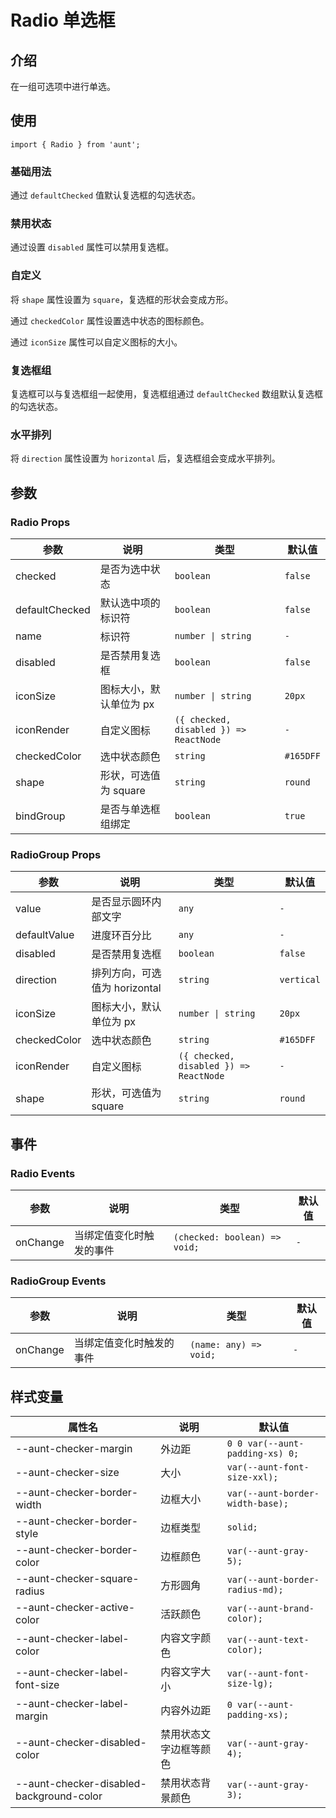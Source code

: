 # Radio 单选框 
<code hidden="hidden" src="./demos/demo.tsx"></code>

## 介绍
在一组可选项中进行单选。

## 使用
```tsx
import { Radio } from 'aunt';
```


### 基础用法
通过 `defaultChecked` 值默认复选框的勾选状态。
<code src="./demos/demo-base.tsx"></code>

### 禁用状态
通过设置 `disabled` 属性可以禁用复选框。
<code src="./demos/demo-disabled.tsx"></code>

### 自定义
将 `shape` 属性设置为 `square`，复选框的形状会变成方形。

通过 `checkedColor` 属性设置选中状态的图标颜色。

通过 `iconSize` 属性可以自定义图标的大小。
<code src="./demos/demo-disabled.tsx"></code>

### 复选框组
复选框可以与复选框组一起使用，复选框组通过 `defaultChecked` 数组默认复选框的勾选状态。
<code src="./demos/demo-group.tsx"></code>

### 水平排列
将 `direction` 属性设置为 `horizontal` 后，复选框组会变成水平排列。
<code src="./demos/demo-horizontal.tsx"></code>


## 参数

### Radio Props

| 参数 | 说明 |  类型 |默认值 |
| ---- | ---- | ---- | ------ |
| checked |   是否为选中状态   |  `boolean`    | `false`   |
| defaultChecked | 默认选中项的标识符	 |   `boolean`    | `false`   |
| name | 标识符 |   `number \| string`  | `-` |
| disabled | 是否禁用复选框 |  `boolean` |  `false`  |
| iconSize | 图标大小，默认单位为 px |    `number \| string`  |`20px`  |
| iconRender | 自定义图标 |  `({ checked, disabled }) => ReactNode` | `-`  |
| checkedColor | 选中状态颜色 |  `string` |`#165DFF` |
| shape | 形状，可选值为 square |   `string` | `round` |
| bindGroup | 是否与单选框组绑定	 |   `boolean` |`true`  |


### RadioGroup Props

| 参数 | 说明 |  类型 |默认值 |
| ---- | ---- | ---- | ------ |
| value |   是否显示圆环内部文字   | `any`  | `-`   |
| defaultValue | 进度环百分比 |  `any`  | `-` |
| disabled | 是否禁用复选框 |  `boolean` |  `false`  |
| direction | 排列方向，可选值为 horizontal |  `string` | `vertical`  |
| iconSize | 图标大小，默认单位为 px |    `number \| string`  |`20px`  |
| checkedColor | 选中状态颜色 |  `string` |`#165DFF` |
| iconRender | 自定义图标 |  `({ checked, disabled }) => ReactNode` | `-`  |
| shape | 形状，可选值为 square |   `string` | `round` |

## 事件

### Radio Events

| 参数 | 说明 |  类型 |默认值 |
| ---- | ---- | ---- | ------ |
| onChange | 当绑定值变化时触发的事件   |  `(checked: boolean) => void;`    | `-`   |

### RadioGroup Events

| 参数 | 说明 |  类型 |默认值 |
| ---- | ---- | ---- | ------ |
| onChange | 当绑定值变化时触发的事件   |  `(name: any) => void;`    | `-`   |

## 样式变量

| 属性名 | 说明 | 默认值 |
| ---- | ---- | ---- |
|--aunt-checker-margin|外边距| `0 0 var(--aunt-padding-xs) 0;` |
|--aunt-checker-size|大小 | `var(--aunt-font-size-xxl);` |
|--aunt-checker-border-width|边框大小| `var(--aunt-border-width-base);` |
|--aunt-checker-border-style|边框类型| `solid;` |
|--aunt-checker-border-color|边框颜色| `var(--aunt-gray-5);` |
|--aunt-checker-square-radius|方形圆角| `var(--aunt-border-radius-md);` |
|--aunt-checker-active-color|活跃颜色| `var(--aunt-brand-color);` |
|--aunt-checker-label-color|内容文字颜色| `var(--aunt-text-color);` |
|--aunt-checker-label-font-size|内容文字大小| `var(--aunt-font-size-lg);` |
|--aunt-checker-label-margin|内容外边距| `0 var(--aunt-padding-xs);` |
|--aunt-checker-disabled-color|禁用状态文字边框等颜色| `var(--aunt-gray-4);` |
|--aunt-checker-disabled-background-color|禁用状态背景颜色| `var(--aunt-gray-3);` |

